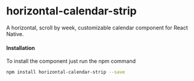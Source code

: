# horizontal-calendar-strip

A horizontal, scroll by week, customizable calendar component for React Native.

#### Installation
To install the component just run the npm command
```sh
npm install horizontal-calendar-strip --save
```

